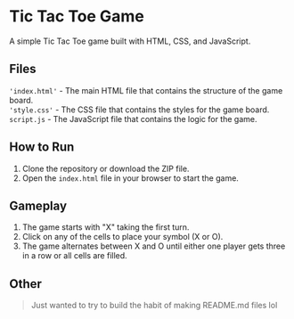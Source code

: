 # Tic Tac Toe Game
A simple Tic Tac Toe game built with HTML, CSS, and JavaScript.

## Files
`'index.html'` - The main HTML file that contains the structure of the game board.
<br> `'style.css'` - The CSS file that contains the styles for the game board.
<br> `script.js` - The JavaScript file that contains the logic for the game.

## How to Run
1. Clone the repository or download the ZIP file.
2. Open the `index.html` file in your browser to start the game.

## Gameplay
1. The game starts with "X" taking the first turn.
2. Click on any of the cells to place your symbol (X or O).
3. The game alternates between X and O until either one player gets three in a row or all cells are filled.

## Other
> Just wanted to try to build the habit of making README.md files lol
